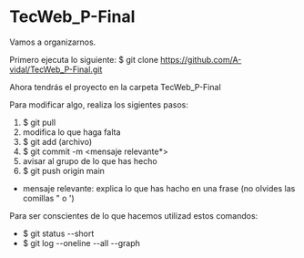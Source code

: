# TecWeb_P-Final
Vamos a organizarnos.

Primero ejecuta lo siguiente: 
$ git clone https://github.com/A-vidal/TecWeb_P-Final.git

Ahora tendrás el proyecto en la carpeta TecWeb_P-Final

Para modificar algo, realiza los sigientes pasos:
1. $ git pull
2. modifica lo que haga falta
3. $ git add (archivo)
4. $ git commit -m <mensaje relevante*>
5. avisar al grupo de lo que has hecho
6. $ git push origin main

* mensaje relevante: explica lo que has hacho en una frase (no olvides las comillas " o ')

Para ser conscientes de lo que hacemos utilizad estos comandos:
- $ git status --short
- $ git log --oneline --all --graph
